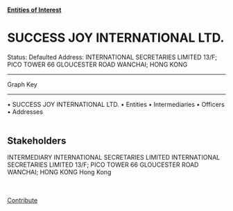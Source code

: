 #### [Entities of Interest](/list.html)
<link rel="stylesheet" type="text/css" href="../../assets/style.css">

<style>
body{background-image:url("http://eoi-graphs.s3-website-eu-west-1.amazonaws.com/SUCCESS_JOY_INTERNATIONAL_LTD..png");background-repeat: no-repeat;background-size: contain;}
.markdown>p>span{background-color: white;}
</style>

# SUCCESS JOY INTERNATIONAL LTD.
<span>Status: Defaulted
Address: INTERNATIONAL SECRETARIES LIMITED 13/F; PICO TOWER 66 GLOUCESTER ROAD WANCHAI; HONG KONG
</span>

---



<div class="legend">
Graph Key
<hr>
<span class="focus">• SUCCESS JOY INTERNATIONAL LTD.</span>
<span class="entity">• Entities</span>
<span class="intermediary">• Intermediaries</span>
<span class="officer">• Officers</span>
<span class="address">• Addresses</span>
</div><br>


## Stakeholders
<span>INTERMEDIARY
INTERNATIONAL SECRETARIES LIMITED
INTERNATIONAL SECRETARIES LIMITED 13/F; PICO TOWER 66 GLOUCESTER ROAD WANCHAI; HONG KONG
Hong Kong
</span>


<br><br><a class="contribute_button" href="Readme.md">Contribute</a>
